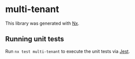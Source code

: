 # multi-tenant

This library was generated with [Nx](https://nx.dev).

## Running unit tests

Run `nx test multi-tenant` to execute the unit tests via [Jest](https://jestjs.io).
